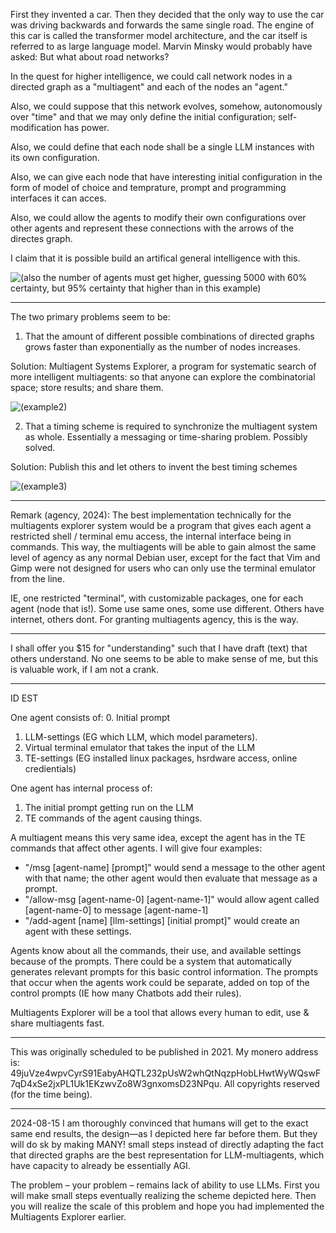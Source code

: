 First they invented a car. Then they decided that the only way to use the car was driving backwards and forwards the same single road. The engine of this car is called the transformer model architecture, and the car itself is referred to as large language model. Marvin Minsky would probably have asked: But what about road networks?

In the quest for higher intelligence, we could call network nodes in a directed graph as a "multiagent" and each of the nodes an "agent."

Also, we could suppose that this network evolves, somehow, autonomously over "time" and that we may only define the initial configuration; self-modification has power.

Also, we could define that each node shall be a single LLM instances with its own configuration.

Also, we can give each node that have interesting initial configuration in the form of model of choice and temprature, prompt and programming interfaces it can acces.

Also, we could allow the agents to modify their own configurations over other agents and represent these connections with the arrows of the directes graph.

I claim that it is possible build an artifical general intelligence with this.

![(also the number of agents must get higher, guessing 5000 with 60% certainty, but 95% certainty that higher than in this example)](https://github.com/zp4om627xC7UscjY/agi-manifesto/blob/main/sketch-1718047689846.png)

---

The two primary problems seem to be:

1) That the amount of different possible combinations of directed graphs grows faster than exponentially as the number of nodes increases.

Solution: Multiagent Systems Explorer, a program for systematic search of more intelligent multiagents: so that anyone can explore the combinatorial space; store results; and share them.

![(example2)](https://github.com/zp4om627xC7UscjY/agi-manifesto/blob/main/sketch-1717913477230.png)


2) That a timing scheme is required to synchronize the multiagent system as whole. Essentially a messaging or time-sharing problem. Possibly solved.

Solution: Publish this and let others to invent the best timing schemes

![(example3)](https://github.com/zp4om627xC7UscjY/agi-manifesto/blob/main/sketch-1717913492748.png)

---

Remark (agency, 2024): The best implementation technically for the multiagents explorer system would be a program that gives each agent a restricted shell / terminal emu access, the internal interface being in commands. This way, the multiagents will be able to gain almost the same level of agency as any normal Debian user, except for the fact that Vim and Gimp were not designed for users who can only use the terminal emulator from the line.

IE, one restricted "terminal", with customizable packages, one for each agent (node that is!). Some use same ones, some use different. Others have internet, others dont. For granting multiagents agency, this is the way.

---

I shall offer you $15 for "understanding" such that I have draft (text) that others understand. No one seems to be able to make sense of me, but this is valuable work, if I am not a crank.

---

ID EST

One agent consists of:
0. Initial prompt
1. LLM-settings (EG which LLM, which model parameters).
2. Virtual terminal emulator that takes the input of the LLM
3. TE-settings (EG installed linux packages, hsrdware access, online credientials)

One agent has internal process of:
1. The initial prompt getting run on the LLM
2. TE commands of the agent causing things.

A multiagent means this very same idea, except the agent has in the TE commands that affect other agents. I will give four examples:
- "/msg [agent-name] [prompt]" would send a message to the other agent with that name; the other agent would then evaluate that message as a prompt.
- "/allow-msg [agent-name-0] [agent-name-1]" would allow agent called [agent-name-0] to message [agent-name-1]
- "/add-agent [name] [llm-settings] [initial prompt]" would create an agent with these settings.

Agents know about all the commands, their use, and available settings because of the prompts. There could be a system that automatically generates relevant prompts for this basic control information. The prompts that occur when the agents work could be separate, added on top of the control prompts (IE how many Chatbots add their rules).

Multiagents Explorer will be a tool that allows every human to edit, use & share multiagents fast.

---

This was originally scheduled to be published in 2021. My monero address is: 49juVze4wpvCyrS91EabyAHQTL232pUsW2whQtNqzpHobLHwtWyWQswF7qD4xSe2jxPL1Uk1EKzwvZo8W3gnxomsD23NPqu. All copyrights reserved (for the time being).

---

2024-08-15 I am thoroughly convinced that humans will get to the exact same end results, the design—as I depicted here far before them. But they will do sk by making MANY! small steps instead of directly adapting the fact that directed graphs are the best representation for LLM-multiagents, which have capacity to already be essentially AGI.

The problem – your problem – remains lack of ability to use LLMs. First you will make small steps eventually realizing the scheme depicted here. Then you will realize the scale of this problem and hope you had implemented the Multiagents Explorer earlier.
